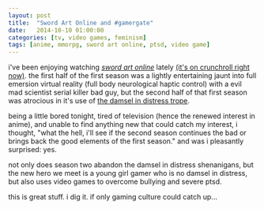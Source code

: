 ```yaml
---
layout: post
title:  "Sword Art Online and #gamergate"
date:   2014-10-10 01:00:00
categories: [tv, video games, feminism]
tags: [anime, mmorpg, sword art online, ptsd, video game]
---
```


i've been enjoying watching [_sword art
online_](http://en.wikipedia.org/wiki/Sword_Art_Online) lately [(it's on
crunchroll right now)](http://www.crunchyroll.com/sword-art-online).  the first
half of the first season was a lightly entertaining jaunt into full emersion
virtual reality (full body neurological haptic control) with a evil mad
scientist serial killer bad guy, but the second half of that first season was
atrocious in it's use of [the damsel in distress
trope](http://www.feministfrequency.com/tag/damsel-in-distress/).

being a little bored tonight, tired of television (hence the renewed interest
in anime), and unable to find anything new that could catch my interest, i
thought, "what the hell, i'll see if the second season continues the bad or
brings back the good elements of the first season."  and was i pleasantly
surprised: yes.

not only does season two abandon the damsel in distress shenanigans, but the
new hero we meet is a young girl gamer who is no damsel in distress, but also
uses video games to overcome bullying and severe ptsd.

this is great stuff.  i dig it.  if only gaming culture could catch up...
